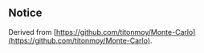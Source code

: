 

## Notice

Derived from [https://github.com/titonmoy/Monte-Carlo](https://github.com/titonmoy/Monte-Carlo).
